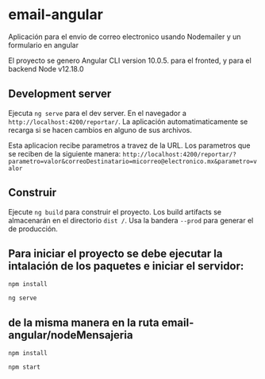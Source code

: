 # email-angular
Aplicación para el envio de correo electronico usando Nodemailer y un formulario en angular

El proyecto se genero Angular CLI version 10.0.5. para el fronted, y para el backend Node v12.18.0

## Development server

Ejecuta `ng serve` para el dev server. En el navegador a `http://localhost:4200/reportar/`. La aplicación automatimaticamente se recarga si se hacen cambios en alguno de sus archivos.

Esta aplicacion recibe parametros a travez de la URL. Los parametros que se reciben de la siguiente manera:
    `http://localhost:4200/reportar/?parametro=valor&correoDestinatario=micorreo@electronico.mx&parametro=valor`

## Construir

Ejecute `ng build` para construir el proyecto. Los build artifacts se almacenarán en el directorio `dist /`. Usa  la bandera `--prod` para  generar el de producción.


## Para iniciar el proyecto se debe ejecutar la intalación de los paquetes e iniciar el servidor:
 
 `npm install`

 `ng serve `

## de la misma manera en la ruta email-angular/nodeMensajeria

 `npm install  `

 `npm start `